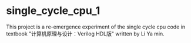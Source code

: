# single_cycle_cpu_1

This project is a re-emergence experiment of the single cycle cpu code in textbook "计算机原理与设计：Verilog HDL版" written by Li Ya min.
